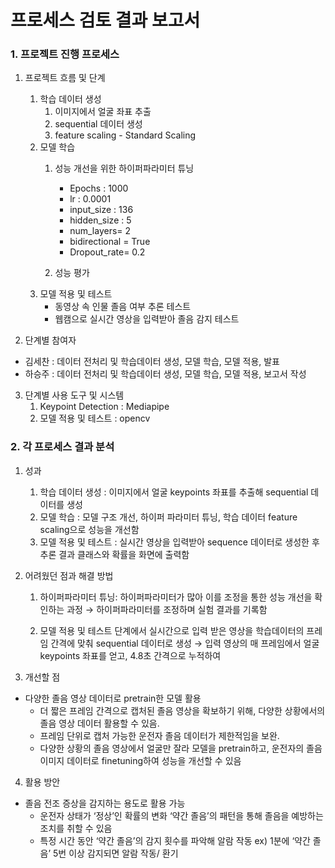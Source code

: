 # 프로세스 검토 결과 보고서

### 1. 프로젝트 진행 프로세스

1. 프로젝트 흐름 및 단계
    1. 학습 데이터 생성
        1. 이미지에서 얼굴 좌표 추출
        2. sequential 데이터 생성
        3. feature scaling  - Standard Scaling
    2. 모델 학습
        1. 성능 개선을 위한 하이퍼파라미터 튜닝
            - Epochs : 1000
            - lr : 0.0001
            - input_size : 136
            - hidden_size : 5
            - num_layers= 2
            - bidirectional = True
            - Dropout_rate= 0.2
            
        2. 성능 평가 
    3. 모델 적용 및 테스트 
        - 동영상 속 인물 졸음 여부 추론 테스트
        - 웹캠으로 실시간 영상을 입력받아 졸음 감지 테스트
    
2. 단계별 참여자
- 김세찬 :  데이터 전처리 및 학습데이터 생성, 모델 학습,  모델 적용, 발표
- 하승주 : 데이터 전처리 및 학습데이터 생성, 모델 학습, 모델 적용, 보고서 작성

3. 단계별 사용 도구 및 시스템 
    1. Keypoint Detection : Mediapipe
    2. 모델 적용 및 테스트 : opencv 
    

### 2. 각 프로세스 결과 분석

1. 성과 
    1. 학습 데이터 생성 : 이미지에서 얼굴 keypoints 좌표를 추출해  sequential 데이터를 생성
    2. 모델 학습 : 모델 구조 개선, 하이퍼 파라미터 튜닝, 학습 데이터 feature scaling으로 성능을 개선함
    3. 모델 적용 및 테스트 : 실시간 영상을 입력받아 sequence 데이터로 생성한 후 추론 결과 클래스와 확률을 화면에 출력함 
2. 어려웠던 점과 해결 방법
    1. 하이퍼파라미터 튜닝: 하이퍼파라미터가 많아 이를 조정을 통한 성능 개선을 확인하는 과정
        →  하이퍼파라미터를 조정하며 실험 결과를 기록함 
        
    2. 모델 적용 및 테스트 단계에서 실시간으로 입력 받은 영상을 학습데이터의 프레임 간격에 맞춰 sequential 데이터로 생성
        → 입력 영상의 매 프레임에서 얼굴 keypoints 좌표를 얻고,  4.8초 간격으로 누적하여 
    
3. 개선할 점
- 다양한 졸음 영상 데이터로 pretrain한 모델 활용
    - 더 짧은 프레임 간격으로 캡처된 졸음 영상을 확보하기 위해, 다양한 상황에서의 졸음 영상 데이터 활용할 수 있음.
    - 프레임 단위로 캡처 가능한 운전자 졸음 데이터가 제한적임을 보완.
    - 다양한 상황의 졸음 영상에서 얼굴만 잘라 모델을 pretrain하고, 운전자의 졸음 이미지 데이터로 finetuning하여 성능을 개선할 수 있음
      
4. 활용 방안
- 졸음 전조 증상을 감지하는 용도로 활용 가능
    - 운전자 상태가 ‘정상’인 확률의 변화 ‘약간 졸음’의 패턴을 통해 졸음을 예방하는 조치를 취할 수 있음
    - 특정 시간 동안 ‘약간 졸음’의 감지 횟수를 파악해 알람 작동 
    ex) 1분에 ‘약간 졸음’ 5번 이상 감지되면 알람 작동/ 환기
